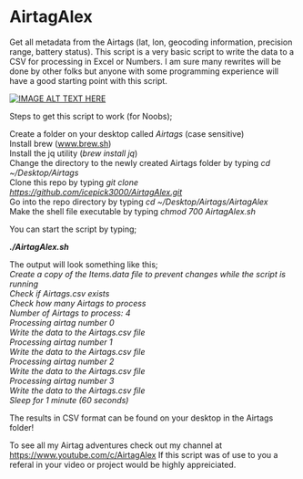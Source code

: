 # AirtagAlex
Get all metadata from the Airtags (lat, lon, geocoding information, precision range, battery status).
This script is a very basic script to write the data to a CSV for processing in Excel or Numbers. I am sure many rewrites will be done by other folks but anyone with some programming experience will have a good starting point with this script. 


[![IMAGE ALT TEXT HERE](https://img.youtube.com/vi/YOUTUBE_VIDEO_ID_HERE/0.jpg)](https://www.youtube.com/watch?v=YOUTUBE_VIDEO_ID_HERE)



Steps to get this script to work (for Noobs);

Create a folder on your desktop called <i>Airtags</i> (case sensitive)<BR>
Install brew (<A HREF="wwww.brew.sh" TARGET=new>www.brew.sh</A>)<BR>
  Install the jq utility (<i>brew install jq</I>)<BR>
  Change the directory to the newly created Airtags folder by typing <i>cd ~/Desktop/Airtags</I><BR>
  Clone this repo by typing <i>git clone https://github.com/icepick3000/AirtagAlex.git</I><BR>
  Go into the repo directory by typing <i>cd ~/Desktop/Airtags/AirtagAlex</I><BR>
  Make the shell file executable by typing <I>chmod 700 AirtagAlex.sh</I><BR>
  
  You can start the script by typing;
  
  <B><I>./AirtagAlex.sh</I></B>
  
  The output will look something like this;<BR>
  <I>Create a copy of the Items.data file to prevent changes while the script is running<BR>
Check if Airtags.csv exists<BR>
Check how many Airtags to process<BR>
Number of Airtags to process:       4<BR>
Processing airtag number 0<BR>
Write the data to the Airtags.csv file<BR>
Processing airtag number 1<BR>
Write the data to the Airtags.csv file<BR>
Processing airtag number 2<BR>
Write the data to the Airtags.csv file<BR>
Processing airtag number 3<BR>
Write the data to the Airtags.csv file<BR>
Sleep for 1 minute (60 seconds)</I><BR>
  
  The results in CSV format can be found on your desktop in the Airtags folder!
    
 To see all my Airtag adventures check out my channel at https://www.youtube.com/c/AirtagAlex
    If this script was of use to you a referal in your video or project would be highly appreiciated. 
    
